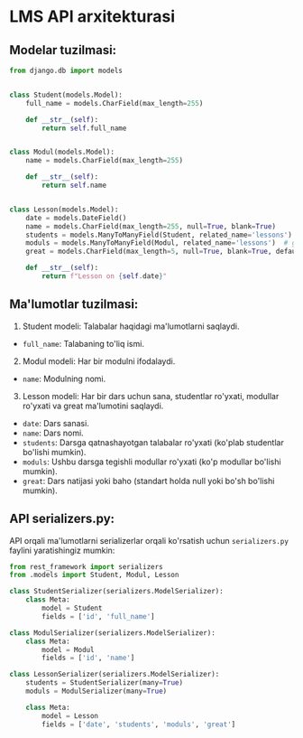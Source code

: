 # LMS API arxitekturasi

## Modelar tuzilmasi:
```python
from django.db import models


class Student(models.Model):
    full_name = models.CharField(max_length=255)

    def __str__(self):
        return self.full_name


class Modul(models.Model):
    name = models.CharField(max_length=255)

    def __str__(self):
        return self.name


class Lesson(models.Model):
    date = models.DateField()
    name = models.CharField(max_length=255, null=True, blank=True)
    students = models.ManyToManyField(Student, related_name='lessons')  # students list
    moduls = models.ManyToManyField(Modul, related_name='lessons')  # get post
    great = models.CharField(max_length=5, null=True, blank=True, default=None)  # default null

    def __str__(self):
        return f"Lesson on {self.date}"
```

## Ma'lumotlar tuzilmasi:
1. Student modeli: Talabalar haqidagi ma'lumotlarni saqlaydi.
- `full_name`: Talabaning to'liq ismi.
2. Modul modeli: Har bir modulni ifodalaydi.
- `name`: Modulning nomi.
3. Lesson modeli: Har bir dars uchun sana, studentlar ro'yxati, modullar ro'yxati va great ma'lumotini saqlaydi.
- `date`: Dars sanasi.
- `name`: Dars nomi.
- `students`: Darsga qatnashayotgan talabalar ro'yxati (ko'plab studentlar bo'lishi mumkin).
- `moduls`: Ushbu darsga tegishli modullar ro'yxati (ko'p modullar bo'lishi mumkin).
- `great`: Dars natijasi yoki baho (standart holda null yoki bo'sh bo'lishi mumkin).

## API serializers.py:
API orqali ma'lumotlarni serializerlar orqali ko'rsatish uchun `serializers.py` faylini yaratishingiz mumkin:
```python
from rest_framework import serializers
from .models import Student, Modul, Lesson

class StudentSerializer(serializers.ModelSerializer):
    class Meta:
        model = Student
        fields = ['id', 'full_name']

class ModulSerializer(serializers.ModelSerializer):
    class Meta:
        model = Modul
        fields = ['id', 'name']

class LessonSerializer(serializers.ModelSerializer):
    students = StudentSerializer(many=True)
    moduls = ModulSerializer(many=True)

    class Meta:
        model = Lesson
        fields = ['date', 'students', 'moduls', 'great']
```

